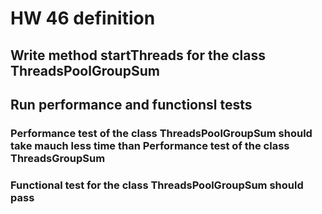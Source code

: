 # HW 46 definition
## Write method startThreads for the class ThreadsPoolGroupSum
## Run performance and functionsl tests
### Performance test of the class ThreadsPoolGroupSum should take mauch less time than Performance test of the class ThreadsGroupSum
### Functional test for the class ThreadsPoolGroupSum should pass

